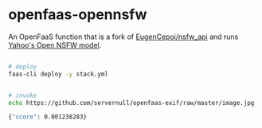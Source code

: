 # openfaas-opennsfw
An OpenFaaS function that is a fork of [EugenCepoi/nsfw_api](https://github.com/EugenCepoi/nsfw_api) and runs [Yahoo's Open NSFW model](https://github.com/yahoo/open_nsfw).

```bash

# deploy
faas-cli deploy -y stack.yml


# invoke
echo https://github.com/servernull/openfaas-exif/raw/master/image.jpg | faas-cli invoke openfaas-opennsfw

{"score": 0.001238283}
```
